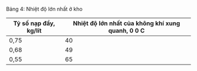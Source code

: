Bảng 4: Nhiệt độ lớn nhất ở kho

| Tỷ số nạp đầy, kg/lít   |   Nhiệt độ lớn nhất của không khí xung quanh, 0 0 C |
|-------------------------|-----------------------------------------------------|
| 0,75                    |                                                  40 |
| 0,68                    |                                                  49 |
| 0,55                    |                                                  65 |